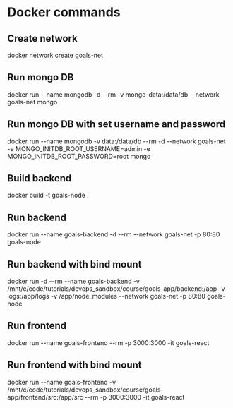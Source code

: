 # Docker commands
## Create network
docker network create goals-net

## Run mongo DB
docker run --name mongodb -d --rm -v mongo-data:/data/db --network goals-net mongo

## Run mongo DB with set username and password
docker run --name mongodb -v data:/data/db --rm -d --network goals-net -e MONGO_INITDB_ROOT_USERNAME=admin -e MONGO_INITDB_ROOT_PASSWORD=root mongo

## Build backend
docker build -t goals-node .

## Run backend
docker run --name goals-backend -d --rm --network goals-net -p 80:80 goals-node

## Run backend with bind mount
docker run -d --rm --name goals-backend -v /mnt/c/code/tutorials/devops_sandbox/course/goals-app/backend:/app -v logs:/app/logs -v /app/node_modules --network goals-net -p 80:80 goals-node

## Run frontend
docker run --name goals-frontend --rm -p 3000:3000 -it goals-react

## Run frontend with bind mount
docker run --name goals-frontend -v /mnt/c/code/tutorials/devops_sandbox/course/goals-app/frontend/src:/app/src --rm -p 3000:3000 -it goals-react